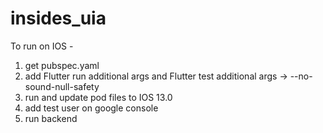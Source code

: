# insides_uia

To run on IOS -
1. get pubspec.yaml
2. add Flutter run additional args  and Flutter test additional args -> --no-sound-null-safety
3. run and update pod files to IOS 13.0
4. add test user on google console
5. run backend

